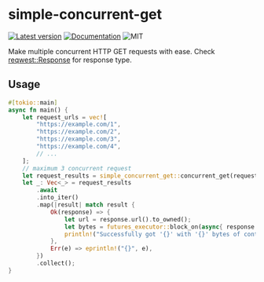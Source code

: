# simple-concurrent-get

[![Latest version](https://img.shields.io/crates/v/simple-concurrent-get.svg)](https://crates.io/crates/simple-concurrent-get)
[![Documentation](https://docs.rs/simple-concurrent-get/badge.svg)](https://docs.rs/simple-concurrent-get)
![MIT](https://img.shields.io/badge/license-GPLv3-blue.svg)

Make multiple concurrent HTTP GET requests with ease.
Check [reqwest::Response](https://docs.rs/reqwest/latest/reqwest/struct.Response.html) for response type.

## Usage
``` rust
#[tokio::main]
async fn main() {
    let request_urls = vec![
        "https://example.com/1",
        "https://example.com/2",
        "https://example.com/3",
        "https://example.com/4",
        // ...
    ];
    // maximum 3 concurrent request
    let request_results = simple_concurrent_get::concurrent_get(request_urls, 3);
    let _: Vec<_> = request_results
        .await
        .into_iter()
        .map(|result| match result {
            Ok(response) => {
                let url = response.url().to_owned();
                let bytes = futures_executor::block_on(async{ response.bytes().await }).unwrap();
                println!("Successfully got '{}' with '{}' bytes of content", url, bytes.len())
            },
            Err(e) => eprintln!("{}", e),
        })
        .collect();
}
```
